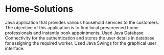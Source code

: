 # Home-Solutions
Java application that provides various household services to the customers. The objective of this application is to find local prescreened home professionals and instantly book appointments. Used Java Database Connectivity for the authentication and stores the user details in database for assigning the required worker. Used Java Swings for the graphical user interface.
